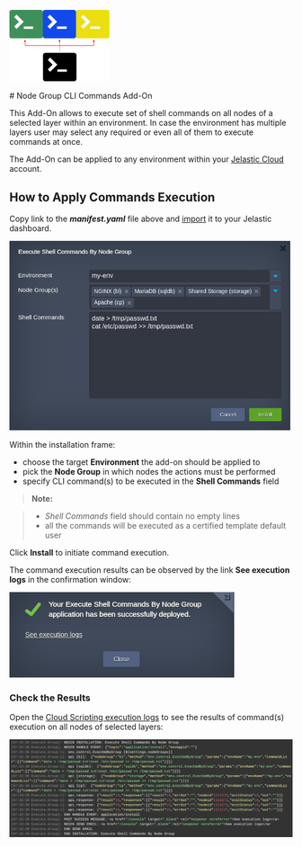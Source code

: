 <p align="left"> 
<img src="images/terminals.png" width="178">
</p>
# Node Group CLI Commands Add-On

This Add-On allows to execute set of shell commands on all nodes of a selected layer within an environment. In case the environment has multiple layers user may select any required or even all of them to execute commands at once.

The Add-On can be applied to any environment within your [Jelastic Cloud](https://jelastic.cloud) account.

## How to Apply Commands Execution

Copy link to the **_manifest.yaml_** file above and [import](https://docs.jelastic.com/environment-import) it to your Jelastic dashboard.

<p align="left"> 
<img src="images/install-commands.png" width="500">
</p>

Within the installation frame:   

- choose the target **Environment** the add-on should be applied to  
- pick the **Node Group** in which nodes the actions must be performed  
- specify CLI command(s) to be executed in the **Shell Commands** field   


> **Note:**  

>   * *Shell Commands* field should contain no empty lines   
>   * all the commands will be executed as a certified template default user

Click **Install** to initiate command execution.

The command execution results can be observed by the link **See execution logs** in the confirmation window:

<p align="left"> 
<img src="images/success.png" width="400">
</p>

### Check the Results

Open the [Cloud Scripting  execution logs](https://docs.cloudscripting.com/troubleshooting/#troubleshooting) to see the results of command(s) execution on all nodes of selected layers:
 
<p align="left"> 
<img src="images/console.png" width="700">
</p>
